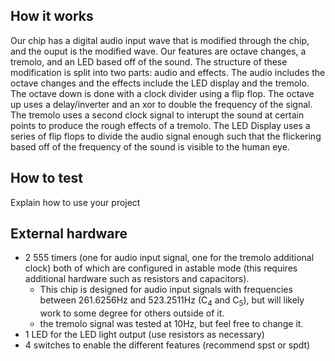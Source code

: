 <!---

This file is used to generate your project datasheet. Please fill in the information below and delete any unused
sections.

You can also include images in this folder and reference them in the markdown. Each image must be less than
512 kb in size, and the combined size of all images must be less than 1 MB.
-->

## How it works

Our chip has a digital audio input wave that is modified through the chip, and the ouput is the modified wave. Our features are octave changes, a tremolo, and an LED based off of the sound. The structure of these modification is split into two parts: audio and effects. The audio includes the octave changes and the effects include the LED display and the tremolo. The octave down is done with a clock divider using a flip flop. The octave up uses a delay/inverter and an xor to double the frequency of the signal. The tremolo uses a second clock signal to interupt the sound at certain points to produce the rough effects of a tremolo. The LED Display uses a series of flip flops to divide the audio signal enough such that the flickering based off of the frequency of the sound is visible to the human eye. 

## How to test

Explain how to use your project

## External hardware

- 2 555 timers (one for audio input signal, one for the tremolo additional clock) both of which are configured in astable mode (this requires additional hardware such as resistors and capacitors).
  - This chip is designed for audio input signals with frequencies between 261.6256Hz and 523.2511Hz (C<sub>4</sub> and C<sub>5</sub>), but will likely work to some degree for others outside of it.
  - the tremolo signal was tested at 10Hz, but feel free to change it.
- 1 LED for the LED light output (use resistors as necessary)
- 4 switches to enable the different features (recommend spst or spdt) 

